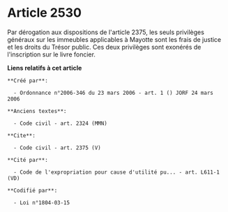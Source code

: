 # Article 2530

Par dérogation aux dispositions de l'article 2375, les seuls privilèges généraux sur les immeubles applicables à Mayotte sont
les frais de justice et les droits du Trésor public. Ces deux privilèges sont exonérés de l'inscription sur le livre foncier.

**Liens relatifs à cet article**

	**Créé par**:

	  - Ordonnance n°2006-346 du 23 mars 2006 - art. 1 () JORF 24 mars 2006

	**Anciens textes**:

	  - Code civil - art. 2324 (MMN)

	**Cite**:

	  - Code civil - art. 2375 (V)

	**Cité par**:

	  - Code de l'expropriation pour cause d'utilité pu... - art. L611-1 (VD)

	**Codifié par**:

	  - Loi n°1804-03-15
